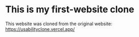 # This is my first-website clone
This website was cloned from the original website: https://usabilityclone.vercel.app/